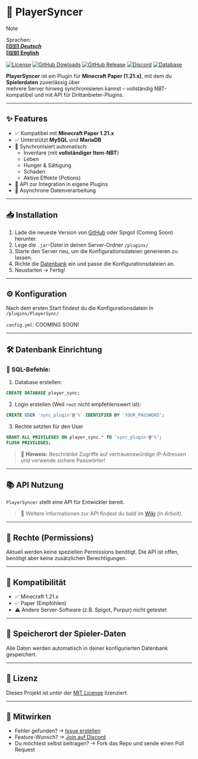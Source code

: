 # 🔄 PlayerSyncer

> [!NOTE]
> Sprachen:  
> **[[🇩🇪] *Deutsch*](./README_DE.md)**  
> **[[🇬🇧] English](./README.md)**

[![License](https://img.shields.io/github/license/Dolfirobots/MySQL-Player-Sync?style=square)](./LICENSE)
[![GitHub Dowloads](https://shields.io/github/downloads/Dolfirobots/MySQL-Player-Sync/total?label=Downloads&logoColor=Green&color=Blue&style=flat)](https://github.com/Dolfirobots/MySQL-Player-Sync/releases)
[![GitHub Release](https://img.shields.io/github/v/release/Dolfirobots/MySQL-Player-Sync?color=Green)](https://github.com/Dolfirobots/OnlyProxy/releases "OnlyProxy Releases")
[![Discord](https://img.shields.io/discord/1079052573845241877.svg?logo=discord&logoColor=Green&color=Blue&labelColor=Green)](https://discord.gg/dxZTGpPbkd "Discord")
[![Database](https://img.shields.io/badge/Database-MySQL%20%7C%20MariaDB-orange?style=flat-square)](#-datenbank-einrichtung)

**PlayerSyncer** ist ein Plugin für **Minecraft Paper (1.21.x)**, mit dem du **Spielerdaten** zuverlässig über  
mehrere Server hinweg synchronisieren kannst – vollständig NBT-kompatibel und mit API für Drittanbieter-Plugins.

---

## ✨ Features

- ✅ Kompatibel mit **Minecraft Paper 1.21.x**
- ✅ Unterstützt **MySQL** und **MariaDB**
- 🔄 Synchronisiert automatisch:
  - Inventare (mit **vollständiger Item-NBT**)
  - Leben
  - Hunger & Sättigung
  - Schaden
  - Aktive Effekte (Potions)
- 🧩 API zur Integration in eigene Plugins
- 📁 Asynchrone Datenverarbeitung

---

## 📥 Installation

1. Lade die neueste Version von [GitHub](https://github.com/Dolfirobots/PlayerSyncer/releases) oder Spigot (Coming Soon) herunter.
2. Lege die `.jar`-Datei in deinen Server-Ordner `/plugins/`
3. Starte den Server neu, um die Konfigurationsdateien generieren zu lassen.
4. Richte die [Datenbank](#-datenbank-einrichtung) ein und passe die Konfigurationsdateien an.
5. Neustarten → Fertig!

---

## ⚙️ Konfiguration

Nach dem ersten Start findest du die Konfigurationsdatein in `/plugins/PlayerSync/`  

`config.yml`:
COOMING SOON!

---

## 🛠️ Datenbank Einrichtung

### 🧾 SQL-Befehle:

1. Database erstellen:
```sql
CREATE DATABASE player_sync;
```
2. Login erstellen (Weil `root` nicht empfehlenswert ist):
```sql
CREATE USER 'sync_plugin'@'%' IDENTIFIED BY 'YOUR_PASSWORD';
```
3. Rechte setzten für den User
```sql
GRANT ALL PRIVILEGES ON player_sync.* TO 'sync_plugin'@'%';
FLUSH PRIVILEGES;
```

> 🔐 **Hinweis:** Beschränke Zugriffe auf vertrauenswürdige IP-Adressen und verwende sichere Passwörter!

---

## 📚 API Nutzung

`PlayerSyncer` stellt eine API für Entwickler bereit.

> 🧩 Weitere Informationen zur API findest du bald im [Wiki](https://github.com/DeinUser/PlayerSyncer/wiki) *(in Arbeit)*.

---

## 📑 Rechte (Permissions)

Aktuell werden keine speziellen Permissions benötigt.
Die API ist offen, benötigt aber keine zusätzlichen Berechtigungen.

---

## 🧪 Kompatibilität

* ✅ Minecraft 1.21.x
* ✅ Paper (Empfohlen)
* ⚠️ Andere Server-Software (z.B. Spigot, Purpur) nicht getestet

---

## 📁 Speicherort der Spieler-Daten

Alle Daten werden automatisch in deiner konfigurierten Datenbank gespeichert.

---

## 📜 Lizenz

Dieses Projekt ist unter der [MIT License](./LICENSE) lizenziert.

---

## 🤝 Mitwirken

* Fehler gefunden? → [Issue erstellen](https://github.com/DeinUser/PlayerSyncer/issues)
* Feature-Wunsch? → [Join auf Discord](https://discord.gg/dxZTGpPbkd "Discord")
* Du möchtest selbst beitragen? → Fork das Repo und sende einen Pull Request




